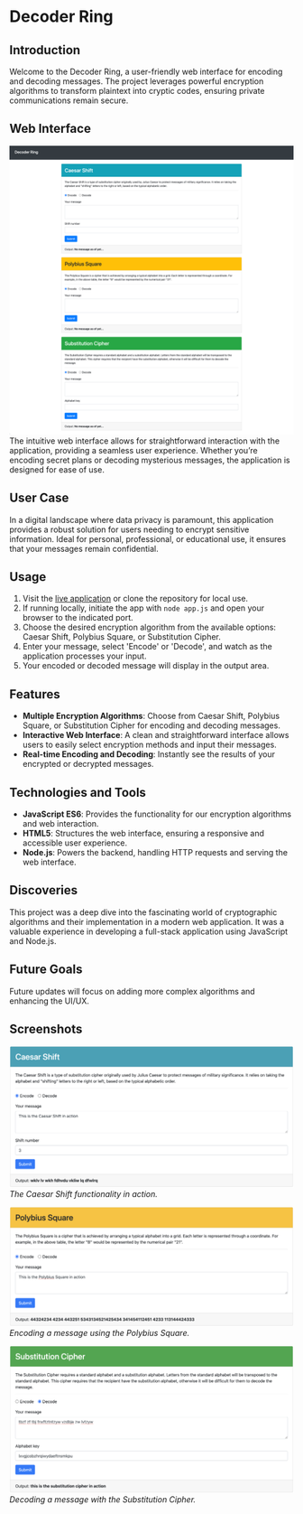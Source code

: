 # Decoder Ring

## Introduction
Welcome to the Decoder Ring, a user-friendly web interface for encoding and decoding messages. The project leverages powerful encryption algorithms to transform plaintext into cryptic codes, ensuring private communications remain secure.

## Web Interface
![Encryption/Decryption Application Interface](/images/web-interface.png)
The intuitive web interface allows for straightforward interaction with the application, providing a seamless user experience. Whether you’re encoding secret plans or decoding mysterious messages, the application is designed for ease of use.

## User Case
In a digital landscape where data privacy is paramount, this application provides a robust solution for users needing to encrypt sensitive information. Ideal for personal, professional, or educational use, it ensures that your messages remain confidential.

## Usage
1. Visit the [live application](https://loganprit.github.io/decoder-ring-capstone/) or clone the repository for local use.
2. If running locally, initiate the app with `node app.js` and open your browser to the indicated port.
3. Choose the desired encryption algorithm from the available options: Caesar Shift, Polybius Square, or Substitution Cipher.
4. Enter your message, select 'Encode' or 'Decode', and watch as the application processes your input.
5. Your encoded or decoded message will display in the output area.

## Features
- **Multiple Encryption Algorithms**: Choose from Caesar Shift, Polybius Square, or Substitution Cipher for encoding and decoding messages.
- **Interactive Web Interface**: A clean and straightforward interface allows users to easily select encryption methods and input their messages.
- **Real-time Encoding and Decoding**: Instantly see the results of your encrypted or decrypted messages.

## Technologies and Tools
- **JavaScript ES6**: Provides the functionality for our encryption algorithms and web interaction.
- **HTML5**: Structures the web interface, ensuring a responsive and accessible user experience.
- **Node.js**: Powers the backend, handling HTTP requests and serving the web interface.

## Discoveries
This project was a deep dive into the fascinating world of cryptographic algorithms and their implementation in a modern web application. It was a valuable experience in developing a full-stack application using JavaScript and Node.js.

## Future Goals
Future updates will focus on adding more complex algorithms and enhancing the UI/UX.

## Screenshots
![Caesar Shift](/images/caesar-shift.png)
*The Caesar Shift functionality in action.*

![Polybius Square](/images/polybius-square.png)
*Encoding a message using the Polybius Square.*

![Substitution Cipher](/images/substitution-cipher.png)
*Decoding a message with the Substitution Cipher.*

